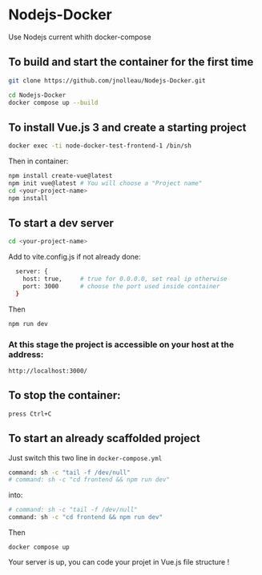 # Nodejs-Docker
Use Nodejs current whith docker-compose

## To build and start the container for the first time
```sh
git clone https://github.com/jnolleau/Nodejs-Docker.git

cd Nodejs-Docker
docker compose up --build
```
## To install Vue.js 3 and create a starting project

```sh
docker exec -ti node-docker-test-frontend-1 /bin/sh
```

Then in container:

```sh
npm install create-vue@latest
npm init vue@latest # You will choose a "Project name"
cd <your-project-name>
npm install
```
## To start a dev server
```sh
cd <your-project-name>
```

Add to vite.config.js if not already done:
```sh
  server: {
    host: true,     # true for 0.0.0.0, set real ip otherwise
    port: 3000      # choose the port used inside container
  }
```
Then
```sh
npm run dev
```
### At this stage the project is accessible on your host at the address:
```
http://localhost:3000/
```

## To stop the container:
```
press Ctrl+C
```

## To start an already scaffolded project
Just switch this two line in ``docker-compose.yml``
```sh
command: sh -c "tail -f /dev/null"
# command: sh -c "cd frontend && npm run dev"
```
into:
```sh
# command: sh -c "tail -f /dev/null"
command: sh -c "cd frontend && npm run dev"
```
Then
```
docker compose up
```
Your server is up, you can code your projet in Vue.js file structure !


# 
